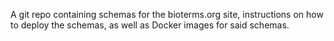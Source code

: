 A git repo containing schemas for the bioterms.org site, instructions on how to deploy the schemas, as well as Docker images for said schemas.
